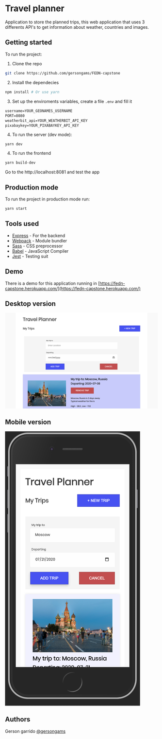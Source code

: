 # Travel planner

Application to store the planned trips, this web application that uses 3 differents API's to get information about weather, countries and images.

## Getting started

To run the project:

1. Clone the repo

```sh
git clone https://github.com/gersongams/FEDN-capstone
```

2. Install the dependecies

```sh
npm install # Or use yarn
```

3. Set up the enviroments variables, create a file `.env` and fill it

```.env
username=YOUR_GEONAMES_USERNAME
PORT=8080
weatherbit_api=YOUR_WEATHERBIT_API_KEY
pixabaykey=YOUR_PIXABAYKEY_API_KEY
```

4. To run the server (dev mode):

```sh
yarn dev
```

4. To run the frontend

```sh
yarn build-dev
```

Go to the http://localhost:8081 and test the app

## Production mode

To run the project in production mode run:

```sh
yarn start
```

## Tools used

- [Express](https://expressjs.com/) - For the backend
- [Webpack](https://webpack.js.org/) - Module bundler
- [Sass](https://sass-lang.com/) - CSS preprocessor
- [Babel](https://babeljs.io/) - JavaScript Compiler
- [Jest](https://jestjs.io/) - Testing suit

## Demo

There is a demo for this application running in [https://fedn-capstone.herokuapp.com/](https://fedn-capstone.herokuapp.com/)

## Desktop version

![app](docs/desktop.png)

## Mobile version

![app](docs/mobile.png)

## Authors

Gerson garrido [@gersongams](https://github.com/gersongams/)
